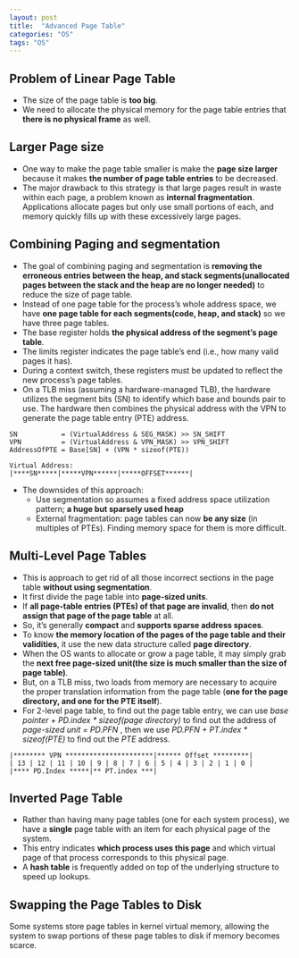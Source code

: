 ```yaml
---
layout: post
title:  "Advanced Page Table"
categories: "OS"
tags: "OS"
---
```


## Problem of Linear Page Table

- The size of the page table is **too big**.
- We need to allocate the physical memory for the page table entries that **there is no physical frame** as well.

## Larger Page size

- One way to make the page table smaller is make the **page size larger** because it makes **the number of page table entries** to be decreased.
- The major drawback to this strategy is that large pages result in waste within each page, a problem known as **internal fragmentation**. Applications allocate pages but only use small portions of each, and memory quickly fills up with these excessively large pages. 

## Combining Paging and segmentation

- The goal of combining paging and segmentation is **removing the erroneous entries between the heap, and stack segments(unallocated pages between the stack and the heap are no longer needed)** to reduce the size of page table.
- Instead of one page table for the process’s whole address space, we have **one page table for each segments(code, heap, and stack)** so we have three page tables.
- The base register holds **the physical address of the segment’s page table**.
- The limits register indicates the page table’s end (i.e., how many valid pages it has).
- During a context switch, these registers must be updated to reflect the new process’s page tables.
- On a TLB miss (assuming a hardware-managed TLB), the hardware utilizes the segment bits (SN) to identify which base and bounds pair to use. The hardware then combines the physical address with the VPN to generate the page table entry (PTE) address.

```
SN           = (VirtualAddress & SEG_MASK) >> SN_SHIFT
VPN          = (VirtualAddress & VPN_MASK) >> VPN_SHIFT
AddressOfPTE = Base[SN] + (VPN * sizeof(PTE))

Virtual Address:
|****SN*****|*****VPN******|*****OFFSET******|
```

- The downsides of this approach:
  - Use segmentation so assumes a fixed address space utilization pattern; **a huge but sparsely used heap**
  - External fragmentation: page tables can now **be any size** (in multiples of PTEs). Finding memory space for them is more difficult.

## Multi-Level Page Tables

- This is approach to get rid of all those incorrect sections in the page table **without using segmentation**.
- It first divide the page table into **page-sized units**.
- If **all page-table entries (PTEs) of that page are invalid**, then **do not assign that page of the page table** at all.
- So, it’s generally **compact** and **supports sparse address spaces**.
- To know **the memory location of the pages of the page table and their validities**, it use the new data structure called **page directory**.
- When the OS wants to allocate or grow a page table, it may simply grab the **next free page-sized unit(the size is much smaller than the size of page table)**.
- But, on a TLB miss, two loads from memory are necessary to acquire the proper translation information from the page table (**one for the page directory, and one for the PTE itself**).
- For 2-level page table, to find out the page table entry, we can use *base pointer + PD.index * sizeof(page directory)* to find out the address of *page-sized unit = PD.PFN* , then we use *PD.PFN + PT.index * sizeof(PTE)* to find out the *PTE* address.

```
|******** VPN **********************|****** Offset *********|
| 13 | 12 | 11 | 10 | 9 | 8 | 7 | 6 | 5 | 4 | 3 | 2 | 1 | 0 |
|**** PD.Index *****|** PT.index ***|
```

## Inverted Page Table

- Rather than having many page tables (one for each system process), we have a **single** page table with an item for each physical page of the system. 
- This entry indicates **which process uses this page** and which virtual page of that process corresponds to this physical page.
- A **hash table** is frequently added on top of the underlying structure to speed up lookups.

## Swapping the Page Tables to Disk

Some systems store page tables in kernel virtual memory, allowing the system to swap portions of these page tables to disk if memory becomes scarce.
